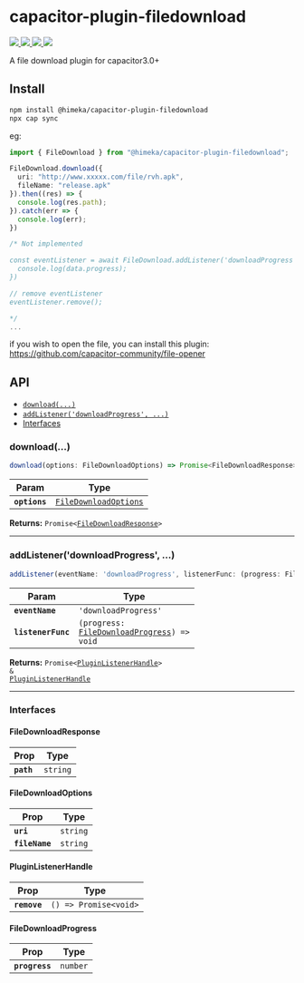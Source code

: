 # capacitor-plugin-filedownload
<p align="left">
  <a href="https://img.shields.io/badge/support-Android-516BEB?logo=android&logoColor=white&style=plastic">
    <img src="https://img.shields.io/badge/support-Android-516BEB?style=plastic">
  </a>
  <a href="https://img.shields.io/badge/support-Android-516BEB?logo=android&logoColor=white&style=plastic">
    <img src="https://img.shields.io/badge/support-IOS-516BEB?style=plastic">
  </a>
  <a href="https://www.npmjs.com/package/capacitor-plugin-filedownload">
    <img src="https://img.shields.io/npm/v/capacitor-plugin-filedownload/latest.svg">
  </a>
  <a href="https://www.npmjs.com/package/capacitor-plugin-filedownload">
    <img src="https://img.shields.io/npm/dm/capacitor-plugin-filedownload.svg"/>
  </a>
</p>
A file download plugin for capacitor3.0+

## Install

```bash
npm install @himeka/capacitor-plugin-filedownload
npx cap sync
```
eg:
```ts
import { FileDownload } from "@himeka/capacitor-plugin-filedownload";

FileDownload.download({
  uri: "http://www.xxxxx.com/file/rvh.apk",
  fileName: "release.apk"
}).then((res) => {
  console.log(res.path);
}).catch(err => {
  console.log(err);
})

/* Not implemented

const eventListener = await FileDownload.addListener('downloadProgress', data =>{
  console.log(data.progress);
})

// remove eventListener
eventListener.remove();

*/
...
```
if you wish to open the file, you can install this plugin:
https://github.com/capacitor-community/file-opener

## API

<docgen-index>

* [`download(...)`](#download)
* [`addListener('downloadProgress', ...)`](#addlistenerdownloadprogress)
* [Interfaces](#interfaces)

</docgen-index>

<docgen-api>
<!--Update the source file JSDoc comments and rerun docgen to update the docs below-->

### download(...)

```typescript
download(options: FileDownloadOptions) => Promise<FileDownloadResponse>
```

| Param         | Type                                                                |
| ------------- | ------------------------------------------------------------------- |
| **`options`** | <code><a href="#filedownloadoptions">FileDownloadOptions</a></code> |

**Returns:** <code>Promise&lt;<a href="#filedownloadresponse">FileDownloadResponse</a>&gt;</code>

--------------------


### addListener('downloadProgress', ...)

```typescript
addListener(eventName: 'downloadProgress', listenerFunc: (progress: FileDownloadProgress) => void) => Promise<PluginListenerHandle> & PluginListenerHandle
```

| Param              | Type                                                                                         |
| ------------------ | -------------------------------------------------------------------------------------------- |
| **`eventName`**    | <code>'downloadProgress'</code>                                                              |
| **`listenerFunc`** | <code>(progress: <a href="#filedownloadprogress">FileDownloadProgress</a>) =&gt; void</code> |

**Returns:** <code>Promise&lt;<a href="#pluginlistenerhandle">PluginListenerHandle</a>&gt; & <a href="#pluginlistenerhandle">PluginListenerHandle</a></code>

--------------------


### Interfaces


#### FileDownloadResponse

| Prop       | Type                |
| ---------- | ------------------- |
| **`path`** | <code>string</code> |


#### FileDownloadOptions

| Prop           | Type                |
| -------------- | ------------------- |
| **`uri`**      | <code>string</code> |
| **`fileName`** | <code>string</code> |


#### PluginListenerHandle

| Prop         | Type                                      |
| ------------ | ----------------------------------------- |
| **`remove`** | <code>() =&gt; Promise&lt;void&gt;</code> |


#### FileDownloadProgress

| Prop           | Type                |
| -------------- | ------------------- |
| **`progress`** | <code>number</code> |

</docgen-api>
